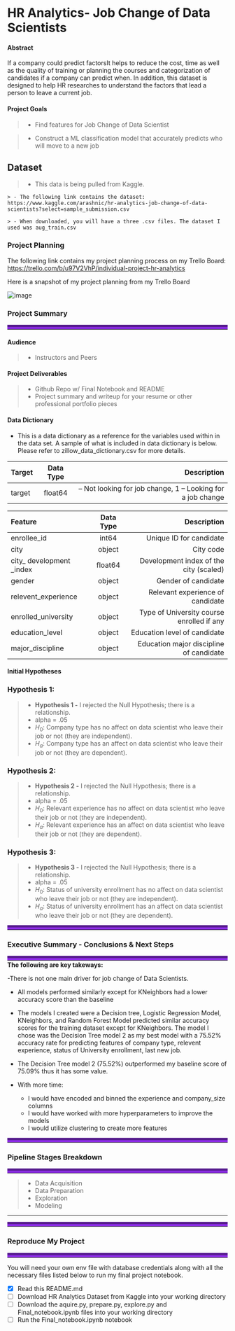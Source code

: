# HR Analytics- Job Change of Data Scientists


#### Abstract

 If a company could predict factorsIt helps to reduce the cost, time as well as the quality of training or planning the courses and categorization of candidates if a company can predict when. In addition, this dataset is designed to help HR researches to understand the factors that lead a person to leave a current job.



#### Project Goals
> - Find features for Job Change of Data Scientist

> - Construct a ML classification model that accurately predicts who will move to a new job


## Dataset
> - This data is being pulled from Kaggle.

    > - The following link contains the dataset: https://www.kaggle.com/arashnic/hr-analytics-job-change-of-data-scientists?select=sample_submission.csv

    > - When downloaded, you will have a three .csv files. The dataset I used was aug_train.csv


### Project Planning 

The following link contains my project planning process on my Trello Board: https://trello.com/b/u97V2VhP/individual-project-hr-analytics

Here is a snapshot of my project planning from my Trello Board

![image](https://user-images.githubusercontent.com/80718476/125339051-8ed45d80-e316-11eb-85ad-434217fcf4ce.png)

### Project Summary
<hr style="border-top: 10px groove blueviolet; margin-top: 1px; margin-bottom: 1px"></hr>


#### Audience
> - Instructors and Peers

#### Project Deliverables
> - Github Repo w/ Final Notebook and README
> - Project summary and writeup for your resume or other professional portfolio pieces


#### Data Dictionary
    
- This is a data dictionary as a reference for the variables used within in the data set. A sample of what is included in data dictionary is below. Please refer to zillow_data_dictionary.csv for more details.


 |   Target    |  Data Type   | Description    |
| :------------- | :----------: | -----------: |
| target| float64|  – Not looking for job change, 1 – Looking for a job change



|   Feature      |  Data Type   | Description    |
| :------------- | :----------: | -----------: |
|  enrollee_id | int64   | Unique ID for candidate |
| city   | object | City code|
| city_ development _index  | float64 | Development index of the city (scaled) |
| gender | object   | Gender of candidate|
| relevent_experience | object | Relevant experience of candidate|
| enrolled_university  | object |  Type of University course enrolled if any|
| education_level | object | Education level of candidate|
| major_discipline | object | Education major discipline of candidate|



#### Initial Hypotheses

### Hypothesis 1:
> - **Hypothesis 1 -** I rejected the Null Hypothesis; there is a relationship.
> - alpha = .05
> - $H_0$: Company type has no affect on data scientist who leave their job or not (they are independent). 
> - $H_a$: Company type has an affect on data scientist who leave their job or not (they are dependent). 

### Hypothesis 2:
> - **Hypothesis 2 -** I rejected the Null Hypothesis; there is a relationship.
> - alpha = .05
> - $H_0$:  Relevant experience has no affect on data scientist who leave their job or not (they are independent). 
> - $H_a$:  Relevant experience has an affect on data scientist who leave their job or not (they are dependent).

### Hypothesis 3:
> - **Hypothesis 3 -** I rejected the Null Hypothesis; there is a relationship.
> - alpha = .05
> - $H_0$: Status of university enrollment has no affect on data scientist who leave their job or not (they are independent). 
> - $H_a$: Status of university enrollment has an affect on data scientist who leave their job or not (they are dependent).


<hr style="border-top: 10px groove blueviolet; margin-top: 1px; margin-bottom: 1px"></hr>

### Executive Summary - Conclusions & Next Steps
<hr style="border-top: 10px groove blueviolet; margin-top: 1px; margin-bottom: 1px"></hr>
<b>The following are key takeways:</b>

  -There is not one main driver for job change of Data Scientists.
 
  - All models performed similarly except for KNeighbors had a lower accuracy score than the baseline
  
  - The models I created were a Decision tree, Logistic Regression Model, KNeighbors, and Random Forest Model predicted similar accuracy scores for the training dataset except for KNeighbors. The model I chose was the Decision Tree model 2 as my best model with a 75.52% accuracy rate for predicting features of company type, relevent experience, status of University enrollment, last new job.
  
  -  The Decision Tree model 2 (75.52%) outperformed my baseline score of 75.09% thus it has some value.
  

- With more time:
  - I would have encoded and binned the experience and company_size columns
  - I would have worked with more hyperparameters to improve the models
  - I would utilize clustering to create more features


<hr style="border-top: 10px groove blueviolet; margin-top: 1px; margin-bottom: 1px"></hr>

### Pipeline Stages Breakdown

<hr style="border-top: 10px groove blueviolet; margin-top: 1px; margin-bottom: 1px"></hr>

> - Data Acquisition
> - Data Preparation
> - Exploration 
> - Modeling


___

<hr style="border-top: 10px groove blueviolet; margin-top: 1px; margin-bottom: 1px"></hr>

### Reproduce My Project

<hr style="border-top: 10px groove blueviolet; margin-top: 1px; margin-bottom: 1px"></hr>

You will need your own env file with database credentials along with all the necessary files listed below to run my final project notebook. 
- [x] Read this README.md
- [ ] Download HR Analytics Dataset from Kaggle into your working directory
- [ ] Download the aquire.py, prepare.py, explore.py and Final_notebook.ipynb files into your working directory
- [ ] Run the Final_notebook.ipynb notebook